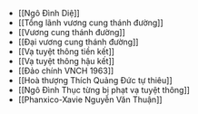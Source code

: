 - [[Ngô Đình Diệ]]
- [[Tổng lãnh vương cung thánh đường]]
- [[Vương cung thánh đường]]
- [[Đại vương cung thánh đường]]
- [[Vạ tuyệt thông tiền kết]]
- [[Vạ tuyệt thông hậu kết]]
- [[Đảo chính VNCH 1963]]
- [[Hoà thượng Thích Quảng Đức tự thiêu]]
- [[Ngô Đình Thục từng bị phạt vạ tuyệt thông]]
- [[Phanxico-Xavie Nguyễn Văn Thuận]]
